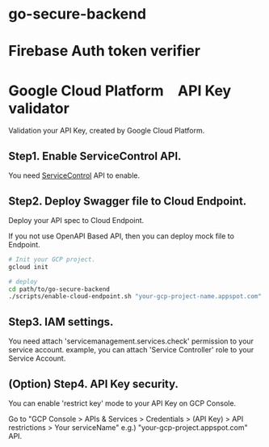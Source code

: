 # go-secure-backend

# Firebase Auth token verifier

# Google Cloud Platform　API Key validator

Validation your API Key, created by Google Cloud Platform.

## Step1. Enable ServiceControl API.

You need [ServiceControl](https://console.cloud.google.com/apis/library/servicecontrol.googleapis.com) API to enable.

## Step2. Deploy Swagger file to Cloud Endpoint.

Deploy your API spec to Cloud Endpoint.

If you not use OpenAPI Based API,
then you can deploy mock file to Endpoint.

```bash
# Init your GCP project.
gcloud init

# deploy
cd path/to/go-secure-backend
./scripts/enable-cloud-endpoint.sh "your-gcp-project-name.appspot.com"
```
## Step3. IAM settings.

You need attach 'servicemanagement.services.check' permission to your service account.
example, you can attach 'Service Controller' role to your Service Account.

## (Option) Step4. API Key security.

You can enable 'restrict key' mode to your API Key on GCP Console.

Go to "GCP Console > APIs & Services > Credentials > (API Key) > API restrictions > Your serviceName"
e.g.) "your-gcp-project.appspot.com" API.

